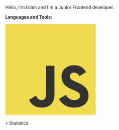 Hello, I'm Islam and I'm a Junior Frontend developer.




**Languages and Tools:**

![JS](https://raw.githubusercontent.com/github/explore/80688e429a7d4ef2fca1e82350fe8e3517d3494d/topics/javascript/javascript.png)

⚡️ Statistics:
